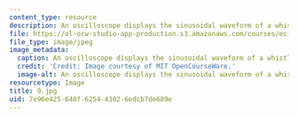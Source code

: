 ```yaml
---
content_type: resource
description: An oscilloscope displays the sinusoidal waveform of a whistling sound.
file: https://ol-ocw-studio-app-production.s3.amazonaws.com/courses/ec-s06-practical-electronics-fall-2004/7e96e425648f625443026edcb7de689e_9.jpg
file_type: image/jpeg
image_metadata:
  caption: An oscilloscope displays the sinusoidal waveform of a whistling sound.
  credit: 'Credit: Image courtesy of MIT OpenCourseWare.'
  image-alt: An oscilloscope displays the sinusoidal waveform of a whistling sound.
resourcetype: Image
title: 9.jpg
uid: 7e96e425-648f-6254-4302-6edcb7de689e
---
```

